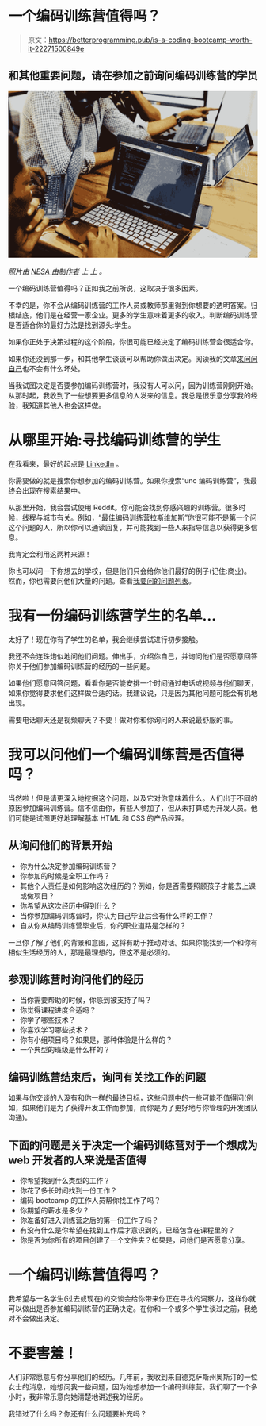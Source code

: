 # 一个编码训练营值得吗？

> 原文：<https://betterprogramming.pub/is-a-coding-bootcamp-worth-it-22271500849e>

## 和其他重要问题，请在参加之前询问编码训练营的学员

![](img/ca7efc7eef5ebd18c1da980ed1c90df5.png)

*照片由* [*NESA 由制作者*](https://unsplash.com/@nesabymakers?utm_source=unsplash&utm_medium=referral&utm_content=creditCopyText) *上* [*上*](https://unsplash.com/s/photos/coding-bootcamp?utm_source=unsplash&utm_medium=referral&utm_content=creditCopyText) *。*

一个编码训练营值得吗？正如我之前所说，这取决于很多因素。

不幸的是，你不会从编码训练营的工作人员或教师那里得到你想要的透明答案。归根结底，他们是在经营一家企业。更多的学生意味着更多的收入。判断编码训练营是否适合你的最好方法是找到源头:学生。

如果你正处于决策过程的这个阶段，你很可能已经决定了编码训练营会很适合你。

如果你还没到那一步，和其他学生谈谈可以帮助你做出决定。阅读我的文章[来问问自己](https://jamiepittman.com/coding-bootcamp-worth-it/)也不会有什么坏处。

当我试图决定是否要参加编码训练营时，我没有人可以问，因为训练营刚刚开始。从那时起，我收到了一些想要更多信息的人发来的信息。我总是很乐意分享我的经验，我知道其他人也会这样做。

# 从哪里开始:寻找编码训练营的学生

在我看来，最好的起点是 [LinkedIn](https://www.linkedin.com/) 。

你需要做的就是搜索你想参加的编码训练营。如果你搜索“unc 编码训练营”，我最终会出现在搜索结果中。

从那里开始，我会尝试使用 Reddit。你可能会找到你感兴趣的训练营。很多时候，线程与城市有关。例如，“最佳编码训练营拉斯维加斯”你很可能不是第一个问这个问题的人，所以你可以通读回复，并可能找到一些人来指导信息以获得更多信息。

我肯定会利用这两种来源！

你也可以问一下你想去的学校，但是他们只会给你他们最好的例子(记住:商业)。然而，你也需要问他们大量的问题。查看[我要问的问题列表](https://jamiepittman.com/important-questions-to-ask-a-coding-bootcamp-youre-considering-attending/)。

# 我有一份编码训练营学生的名单…

太好了！现在你有了学生的名单，我会继续尝试进行初步接触。

我还不会连珠炮似地问他们问题。伸出手，介绍你自己，并询问他们是否愿意回答你关于他们参加编码训练营的经历的一些问题。

如果他们愿意回答问题，看看你是否能安排一个时间通过电话或视频与他们聊天，如果你觉得要求他们这样做合适的话。我建议说，只是因为其他问题可能会有机地出现。

需要电话聊天还是视频聊天？不要！做对你和你询问的人来说最舒服的事。

# 我可以问他们一个编码训练营是否值得吗？

当然啦！但是请更深入地挖掘这个问题，以及它对你意味着什么。人们出于不同的原因参加编码训练营。信不信由你，有些人参加了，但从未打算成为开发人员。他们可能是试图更好地理解基本 HTML 和 CSS 的产品经理。

## 从询问他们的背景开始

*   你为什么决定参加编码训练营？
*   你参加的时候是全职工作吗？
*   其他个人责任是如何影响这次经历的？例如，你是否需要照顾孩子才能去上课或做项目？
*   你希望从这次经历中得到什么？
*   当你参加编码训练营时，你认为自己毕业后会有什么样的工作？
*   自从你从编码训练营毕业后，你的职业道路是怎样的？

一旦你了解了他们的背景和意图，这将有助于推动对话。如果你能找到一个和你有相似生活经历的人，那是最理想的，但这不是必须的。

## 参观训练营时询问他们的经历

*   当你需要帮助的时候，你感到被支持了吗？
*   你觉得课程进度合适吗？
*   你学了哪些技术？
*   你喜欢学习哪些技术？
*   你有小组项目吗？如果是，那种体验是什么样的？
*   一个典型的班级是什么样的？

## 编码训练营结束后，询问有关找工作的问题

如果与你交谈的人没有和你一样的最终目标，这些问题中的一些可能不值得问(例如，如果他们是为了获得开发工作而参加，而你是为了更好地与你管理的开发团队沟通)。

## 下面的问题是关于决定一个编码训练营对于一个想成为 web 开发者的人来说是否值得

*   你希望找到什么类型的工作？
*   你花了多长时间找到一份工作？
*   编码 bootcamp 的工作人员帮你找工作了吗？
*   你期望的薪水是多少？
*   你准备好进入训练营之后的第一份工作了吗？
*   有没有什么是你希望在找到工作后才意识到的，已经包含在课程里的？
*   你是否为你所有的项目创建了一个文件夹？如果是，问他们是否愿意分享。

# 一个编码训练营值得吗？

我希望与一名学生(过去或现在)的交谈会给你带来你正在寻找的洞察力，这样你就可以做出是否参加编码训练营的正确决定。在你和一个或多个学生谈过之前，我绝对不会做出决定。

# 不要害羞！

人们非常愿意与你分享他们的经历。几年前，我收到来自德克萨斯州奥斯汀的一位女士的消息，她想问我一些问题，因为她想参加一个编码训练营。我们聊了一个多小时，我非常乐意向她清楚地讲述我的经历。

我错过了什么吗？你还有什么问题要补充吗？